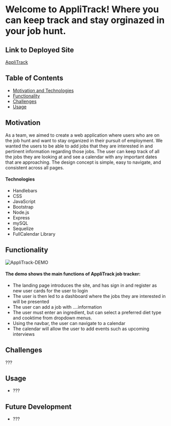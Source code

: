 # Welcome to AppliTrack! Where you can keep track and stay orginazed in your job hunt.

## Link to Deployed Site

[AppliTrack](link.com)

## Table of Contents
  * [Motivation and Technologies](#motivation)
  * [Functionality](#functionality)
  * [Challenges](#challenges)
  * [Usage](#usage)

## Motivation

As a team, we aimed to create a web application where users who are on the job hunt and want to stay organized in their pursuit of employment. We wanted the users to be able to add jobs that they are interested in and pertinent information regarding those jobs. The user can keep track of all the jobs they are looking at and see a calendar with any important dates that are approaching. The design concept is simple, easy to navigate, and consistent across all pages.

#### Technologies
* Handlebars
* CSS 
* JavaScript
* Bootstrap
* Node.js
* Express
* mySQL
* Sequelize
* FullCalendar Library

## Functionality

![AppliTrack-DEMO](gif)
#### The demo shows the main functions of AppliTrack job tracker:
* The landing page introduces the site, and has sign in and register as new user cards for the user to login
* The user is then led to a dashboard where the jobs they are interested in will be presented 
* The user can add a job with ....information  
* The user must enter an ingredient, but can select a preferred diet type and cooktime from dropdown menus.
* Using the navbar, the user can navigate to a calendar
* The calendar will allow the user to add events such as upcoming interviews 

## Challenges
???

## Usage
* ??? 

## Future Development
* ???
